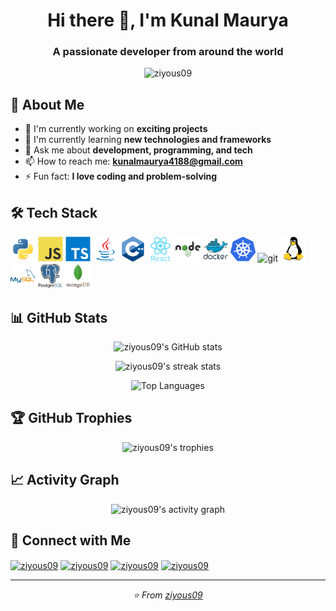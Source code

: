 <h1 align="center">Hi there 👋, I'm Kunal Maurya</h1>
<h3 align="center">A passionate developer from around the world</h3>

<p align="center">
  <img src="https://komarev.com/ghpvc/?username=ziyous09&label=Profile%20views&color=0e75b6&style=flat" alt="ziyous09" />
</p>

## 🚀 About Me

- 🔭 I'm currently working on **exciting projects**
- 🌱 I'm currently learning **new technologies and frameworks**
- 💬 Ask me about **development, programming, and tech**
- 📫 How to reach me: **kunalmaurya4188@gmail.com**
- ⚡ Fun fact: **I love coding and problem-solving**

## 🛠️ Tech Stack

<p align="left">
  <img src="https://raw.githubusercontent.com/devicons/devicon/master/icons/python/python-original.svg" alt="python" width="40" height="40"/>
  <img src="https://raw.githubusercontent.com/devicons/devicon/master/icons/javascript/javascript-original.svg" alt="javascript" width="40" height="40"/>
  <img src="https://raw.githubusercontent.com/devicons/devicon/master/icons/typescript/typescript-original.svg" alt="typescript" width="40" height="40"/>
  <img src="https://raw.githubusercontent.com/devicons/devicon/master/icons/java/java-original.svg" alt="java" width="40" height="40"/>
  <img src="https://raw.githubusercontent.com/devicons/devicon/master/icons/cplusplus/cplusplus-original.svg" alt="cplusplus" width="40" height="40"/>
  <img src="https://raw.githubusercontent.com/devicons/devicon/master/icons/react/react-original-wordmark.svg" alt="react" width="40" height="40"/>
  <img src="https://raw.githubusercontent.com/devicons/devicon/master/icons/nodejs/nodejs-original-wordmark.svg" alt="nodejs" width="40" height="40"/>
  <img src="https://raw.githubusercontent.com/devicons/devicon/master/icons/docker/docker-original-wordmark.svg" alt="docker" width="40" height="40"/>
  <img src="https://raw.githubusercontent.com/devicons/devicon/master/icons/kubernetes/kubernetes-plain.svg" alt="kubernetes" width="40" height="40"/>
  <img src="https://www.vectorlogo.zone/logos/git-scm/git-scm-icon.svg" alt="git" width="40" height="40"/>
  <img src="https://raw.githubusercontent.com/devicons/devicon/master/icons/linux/linux-original.svg" alt="linux" width="40" height="40"/>
  <img src="https://raw.githubusercontent.com/devicons/devicon/master/icons/mysql/mysql-original-wordmark.svg" alt="mysql" width="40" height="40"/>
  <img src="https://raw.githubusercontent.com/devicons/devicon/master/icons/postgresql/postgresql-original-wordmark.svg" alt="postgresql" width="40" height="40"/>
  <img src="https://raw.githubusercontent.com/devicons/devicon/master/icons/mongodb/mongodb-original-wordmark.svg" alt="mongodb" width="40" height="40"/>
</p>

## 📊 GitHub Stats

<p align="center">
  <img src="https://github-readme-stats.vercel.app/api?username=ziyous09&show_icons=true&theme=radical&hide_border=true" alt="ziyous09's GitHub stats" />
</p>

<p align="center">
  <img src="https://github-readme-streak-stats.herokuapp.com/?user=ziyous09&theme=radical&hide_border=true" alt="ziyous09's streak stats" />
</p>

<p align="center">
  <img src="https://github-readme-stats.vercel.app/api/top-langs/?username=ziyous09&layout=compact&theme=radical&hide_border=true" alt="Top Languages" />
</p>

## 🏆 GitHub Trophies

<p align="center">
  <img src="https://github-profile-trophy.vercel.app/?username=ziyous09&theme=radical&no-frame=true&no-bg=true&row=1&column=7" alt="ziyous09's trophies" />
</p>

## 📈 Activity Graph

<p align="center">
  <img src="https://github-readme-activity-graph.vercel.app/graph?username=ziyous09&theme=radical&hide_border=true" alt="ziyous09's activity graph" />
</p>

## 🤝 Connect with Me

<p align="left">
  <a href="https://twitter.com/ziyous09" target="blank"><img align="center" src="https://raw.githubusercontent.com/rahuldkjain/github-profile-readme-generator/master/src/images/icons/Social/twitter.svg" alt="ziyous09" height="30" width="40" /></a>
  <a href="https://linkedin.com/in/ziyous09" target="blank"><img align="center" src="https://raw.githubusercontent.com/rahuldkjain/github-profile-readme-generator/master/src/images/icons/Social/linked-in-alt.svg" alt="ziyous09" height="30" width="40" /></a>
  <a href="https://stackoverflow.com/users/ziyous09" target="blank"><img align="center" src="https://raw.githubusercontent.com/rahuldkjain/github-profile-readme-generator/master/src/images/icons/Social/stack-overflow.svg" alt="ziyous09" height="30" width="40" /></a>
  <a href="https://instagram.com/ziyous09" target="blank"><img align="center" src="https://raw.githubusercontent.com/rahuldkjain/github-profile-readme-generator/master/src/images/icons/Social/instagram.svg" alt="ziyous09" height="30" width="40" /></a>
</p>

---

<p align="center">
  <i>⭐️ From <a href="https://github.com/ziyous09">ziyous09</a></i>
</p>
